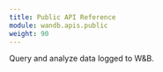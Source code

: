 ```yaml
---
title: Public API Reference
module: wandb.apis.public
weight: 90
---
```

Query and analyze data logged to W&B.
